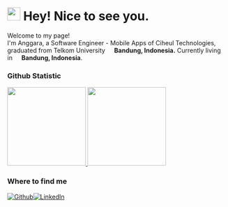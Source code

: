 <h1><img src="https://emojis.slackmojis.com/emojis/images/1531849430/4246/blob-sunglasses.gif?1531849430" width="30"/> Hey! Nice to see you.</h1>


<p>Welcome to my page! </br> I'm Anggara, a Software Engineer - Mobile Apps of Ciheul Technologies, graduated from Telkom University <img src="https://cdn-icons-png.flaticon.com/512/323/323372.png" width="13"/> <b>Bandung, Indonesia.</b> Currently living in <img src="https://cdn-icons-png.flaticon.com/512/323/323372.png" width="13"/> <b>Bandung, Indonesia</b>. </p>

### Github Statistic
<p align="left">
<a href="https://github.com/anggaraputrapratama">
  <img height="180em" src="https://github-readme-stats-eight-theta.vercel.app/api?username=anggaraputrapratama&show_icons=true&theme=buefy&include_all_commits=true&count_private=true"/>
  <img height="180em" src="https://github-readme-stats-eight-theta.vercel.app/api/top-langs/?username=anggaraputrapratama&layout=compact&langs_count=8&theme=buefy"/>
</a>
</p>


<h3>Where to find me</h3>
<p><a href="https://github.com/anggaraputrapratama" target="_blank"><img alt="Github" src="https://img.shields.io/badge/GitHub-100000?style=for-the-badge&logo=github&logoColor=white" /><a href="https://www.linkedin.com/in/anggaraputrapratama/" target="_blank"><img alt="LinkedIn" src="https://img.shields.io/badge/linkedin-%230077B5.svg?&style=for-the-badge&logo=linkedin&logoColor=white" /></a>
</p>
